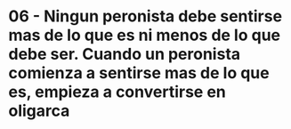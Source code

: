 # 06 - Ningun peronista debe sentirse mas de lo que es ni menos de lo que debe ser. Cuando un peronista comienza a sentirse mas de lo que es, empieza a convertirse en oligarca
